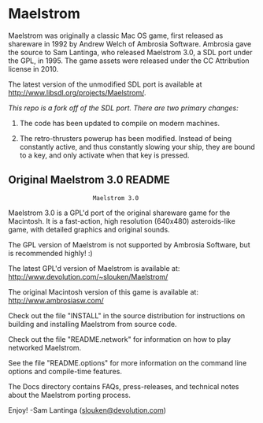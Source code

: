 # Maelstrom

Maelstrom was originally a classic Mac OS game, first released as shareware in
1992 by Andrew Welch of Ambrosia Software. Ambrosia gave the source to Sam
Lantinga, who released Maelstrom 3.0, a SDL port under the GPL, in 1995. The
game assets were released under the CC Attribution license in 2010.

The latest version of the unmodified SDL port is available at
http://www.libsdl.org/projects/Maelstrom/.

*This repo is a fork off of the SDL port. There are two primary changes:*

1.	The code has been updated to compile on modern machines.

2.	The retro-thrusters powerup has been modified. Instead of being
	constantly active, and thus constantly slowing your ship, they are
	bound to a key, and only activate when that key is pressed.


## Original Maelstrom 3.0 README

                            Maelstrom 3.0
  
  Maelstrom 3.0 is a GPL'd port of the original shareware game for the
  Macintosh.  It is a fast-action, high resolution (640x480) asteroids-like
  game, with detailed graphics and original sounds.
  
  The GPL version of Maelstrom is not supported by Ambrosia Software,
  but is recommended highly! :)
  
  The latest GPL'd version of Maelstrom is available at:
  	http://www.devolution.com/~slouken/Maelstrom/
  
  The original Macintosh version of this game is available at:
  	http://www.ambrosiasw.com/
  
  Check out the file "INSTALL" in the source distribution for instructions
  on building and installing Maelstrom from source code.
  
  Check out the file "README.network" for information on how to play
  networked Maelstrom.
  
  See the file "README.options" for more information on the command line
  options and compile-time features.
  
  The Docs directory contains FAQs, press-releases, and technical notes
  about the Maelstrom porting process.
  
  Enjoy!
  	-Sam Lantinga			(slouken@devolution.com)
